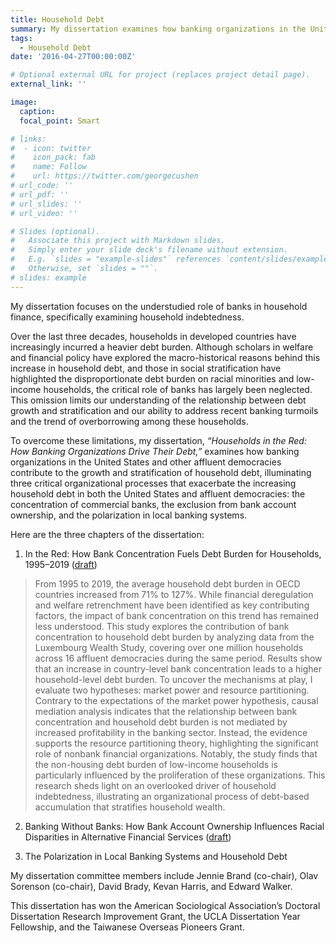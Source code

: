 ```yaml
---
title: Household Debt
summary: My dissertation examines how banking organizations in the United States and other affluent democracies contribute to the growth and stratification of household debt.  
tags:
  - Household Debt
date: '2016-04-27T00:00:00Z'

# Optional external URL for project (replaces project detail page).
external_link: ''

image:
  caption:
  focal_point: Smart

# links:
#  - icon: twitter
#    icon_pack: fab
#    name: Follow
#    url: https://twitter.com/georgecushen
# url_code: ''
# url_pdf: ''
# url_slides: ''
# url_video: ''

# Slides (optional).
#   Associate this project with Markdown slides.
#   Simply enter your slide deck's filename without extension.
#   E.g. `slides = "example-slides"` references `content/slides/example-slides.md`.
#   Otherwise, set `slides = ""`.
# slides: example
---
```

My dissertation focuses on the understudied role of banks in household finance, specifically examining household indebtedness. 

Over the last three decades, households in developed countries have increasingly incurred a heavier debt burden. Although scholars in welfare and financial policy have explored the macro-historical reasons behind this increase in household debt, and those in social stratification have highlighted the disproportionate debt burden on racial minorities and low-income households, the critical role of banks has largely been neglected. This omission limits our understanding of the relationship between debt growth and stratification and our ability to address recent banking turmoils and the trend of overborrowing among these households. 

To overcome these limitations, my dissertation, *“Households in the Red: How Banking Organizations Drive Their Debt,”* examines how banking organizations in the United States and other affluent democracies contribute to the growth and stratification of household debt, illuminating three critical organizational processes that exacerbate the increasing household debt in both the United States and affluent democracies: the concentration of commercial banks, the exclusion from bank account ownership, and the polarization in local banking systems. 

Here are the three chapters of the dissertation:

1. In the Red: How Bank Concentration Fuels Debt Burden for Households, 1995–2019 ([draft](https://doi.org/10.31235/osf.io/fx2tu))

> From 1995 to 2019, the average household debt burden in OECD countries increased from 71% to 127%. While financial deregulation and welfare retrenchment have been identified as key contributing factors, the impact of bank concentration on this trend has remained less understood. This study explores the contribution of bank concentration to household debt burden by analyzing data from the Luxembourg Wealth Study, covering over one million households across 16 affluent democracies during the same period. Results show that an increase in country-level bank concentration leads to a higher household-level debt burden. To uncover the mechanisms at play, I evaluate two hypotheses: market power and resource partitioning. Contrary to the expectations of the market power hypothesis, causal mediation analysis indicates that the relationship between bank concentration and household debt burden is not mediated by increased profitability in the banking sector. Instead, the evidence supports the resource partitioning theory, highlighting the significant role of nonbank financial organizations. Notably, the study finds that the non-housing debt burden of low-income households is particularly influenced by the proliferation of these organizations. This research sheds light on an overlooked driver of household indebtedness, illustrating an organizational process of debt-based accumulation that stratifies household wealth.

2. Banking Without Banks: How Bank Account Ownership Influences Racial Disparities in Alternative Financial Services ([draft](https://osf.io/preprints/socarxiv/mbx7f))

3. The Polarization in Local Banking Systems and Household Debt

My dissertation committee members include Jennie Brand (co-chair), Olav Sorenson (co-chair), David Brady, Kevan Harris, and Edward Walker.

This dissertation has won the American Sociological Association’s Doctoral Dissertation Research Improvement Grant, the UCLA Dissertation Year Fellowship, and the Taiwanese Overseas Pioneers Grant.



